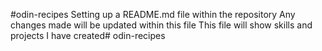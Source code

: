 #odin-recipes
Setting up a README.md file within the repository
Any changes made will be updated within this file
This file will show skills and projects I have created# odin-recipes
